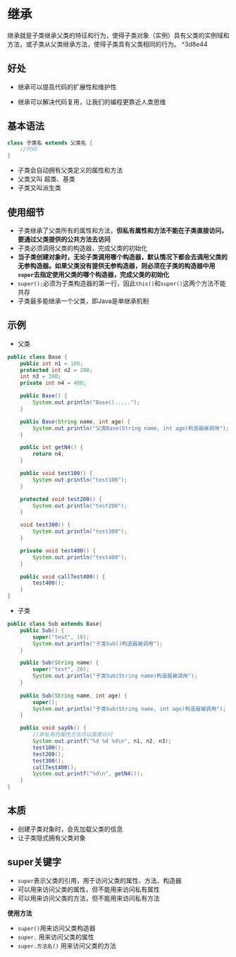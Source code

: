 # 继承

继承就是子类继承父类的特征和行为，使得子类对象（实例）具有父类的实例域和方法，或子类从父类继承方法，使得子类具有父类相同的行为。 ^3d8e44

## 好处

- 继承可以提高代码的扩展性和维护性

- 继承可以解决代码复用，让我们的编程更靠近人类思维

## 基本语法

```Java
class 子类名 extends 父类名 {
  	//代码
}
```

- 子类会自动拥有父类定义的属性和方法
- 父类又叫 超类、基类
- 子类又叫派生类

## 使用细节

- 子类继承了父类所有的属性和方法，**但私有属性和方法不能在子类直接访问，要通过父类提供的公共方法去访问**
- 子类必须调用父类的构造器，完成父类的初始化
- **当子类创建对象时，无论子类调用哪个构造器，默认情况下都会去调用父类的无参构造器。如果父类没有提供无参构造器，则必须在子类的构造器中用`super`去指定使用父类的哪个构造器，完成父类的初始化**
- `super();`必须为子类构造器的第一行，因此`this()`和`super()`这两个方法不能共存
- 子类最多能继承一个父类，即Java是单继承机制

## 示例

- 父类

```Java
public class Base {
    public int n1 = 100;
    protected int n2 = 200;
    int n3 = 300;
    private int n4 = 400;

    public Base() {
        System.out.println("Base().....");
    }

    public Base(String name, int age) {
        System.out.println("父类Base(String name, int age)构造器被调用");
    }

    public int getN4() {
        return n4;
    }

    public void test100() {
        System.out.println("test100");
    }

    protected void test200() {
        System.out.println("test200");
    }

    void test300() {
        System.out.println("test300");
    }

    private void test400() {
        System.out.println("test400");
    }

    public void callTest400() {
        test400();
    }
}
```

-  子类

```Java
public class Sub extends Base{
    public Sub() {
        super("test", 18);
        System.out.println("子类Sub()构造器被调用");
    }

    public Sub(String name) {
        super("test", 20);
        System.out.println("子类Sub(String name)构造器被调用");
    }
    
    public Sub(String name, int age) {
        super();
        System.out.println("子类Sub(String name, int age)构造器被调用");
    }

    public void sayOk() {
        //非私有的属性方法可以直接访问
        System.out.printf("%d %d %d\n", n1, n2, n3);
        test100();
        test200();
        test300();
        callTest400();
        System.out.printf("%d\n", getN4());
    }
}
```

## 本质

- 创建子类对象时，会先加载父类的信息
- 让子类隐式拥有父类对象

## super关键字

- `super`表示父类的引用，用于访问父类的属性、方法、构造器
- 可以用来访问父类的属性，但不能用来访问私有属性
- 可以用来访问父类的方法，但不能用来访问私有方法

**使用方法**

- `super()`用来访问父类构造器
- `super.` 用来访问父类的属性
- `super.方法名()` 用来访问父类的方法

